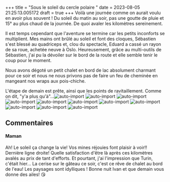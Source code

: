 +++
title = "Sous le soleil du cercle polaire "
date = 2023-08-05 21:25:13.005172
draft = true
+++
Voilà une journée comme on aurait voulu en avoir plus souvent ! Du soleil du matin au soir, pas une goutte de pluie et 15° au plus chaud de la journée. De quoi avaler les kilomètres sereinement. 

Il est temps cependant que l'aventure se termine car les petits inconforts se multiplient. Mes mains ont brûlé au soleil et font des cloques, Sébastien s'est blessé au quadriceps et, clou du spectacle, Eduard a cassé un rayon de sa roue, achetée neuve à Oslo. Heureusement, grâce au multi-outils de Sébastien, j'ai pu la dévoiler sur le bord de la route et elle semble tenir le coup pour le moment.

Nous avons dégoté un petit chalet en bord de lac absolument charmant pour ce soir et nous ne nous privons pas de faire un feu de cheminée en mangeant nos wraps aux pois-chiche.

L'étape de demain est prête, ainsi que les points de ravitaillement. Comme on dit, "y'a plus qu'à"...![auto-import](https://thumbsnap.com/i/5t7X4Rja.jpg)
![auto-import](https://thumbsnap.com/i/pjcqM3rn.jpg)
![auto-import](https://thumbsnap.com/i/sAE9vTDm.jpg)
![auto-import](https://thumbsnap.com/i/4gV7KixT.jpg)
![auto-import](https://thumbsnap.com/i/5Cih3heJ.jpg)
![auto-import](https://thumbsnap.com/i/oZPjqBiB.jpg)
![auto-import](https://thumbsnap.com/i/hA2KcmBG.jpg)
![auto-import](https://thumbsnap.com/i/4HuQFtZ1.jpg)
![auto-import](https://thumbsnap.com/i/YH957FKj.jpg)
![auto-import](https://thumbsnap.com/i/hPodGPaS.jpg)
![auto-import](https://thumbsnap.com/i/emMFo16y.jpg)
## Commentaires
#### Maman
Ah! Le soleil ça change la vie! Vos mines réjouies font plaisir à voir!! Dernière ligne droite! Quelle satisfaction d'être là après ces kilomètres avalés au prix de tant d'efforts. Et pourtant, j'ai l'impression que Turin, c'était hier...
La cerise sur le gâteau ce soir, c'est ce rêve de chalet au bord de l'eau! Les paysages sont idylliques ! Bonne nuit Ivan et que demain vous donne des ailes! 😘
